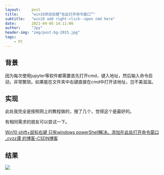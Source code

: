 ```yaml
---
layout:     post
title:      "win10添加右键“在此打开命令窗口”"
subtitle:   "win10 add right-click--open cmd here"
date:       2021-04-05 14:11:00
author:     "Jpy"
header-img: "img/post-bg-2015.jpg"
tags:
    - PC
---
```


## 背景

因为每次使用jupyter等软件都需要首先打开cmd，键入地址，然后输入命令启动，非常繁琐。如果能在文件夹中右键直接在cmd中打开该地址，岂不美滋滋。

## 实现

此处我完全是按照网上的教程做的，搜了几个，觉得这个是最好的。

有相同需求的朋友可以尝试一下。

[Win10 shift+鼠标右键 只有windows powerShell解决。添加在此处打开命令窗口_cyzz谭 的博客-CSDN博客](https://blog.csdn.net/zhan107876/article/details/109484467)

## 结果

![](https://cdn.jsdelivr.net/gh/Jia-py/blog_picture/21_4/Snipaste_2021-04-05_14-13-56.jpg)